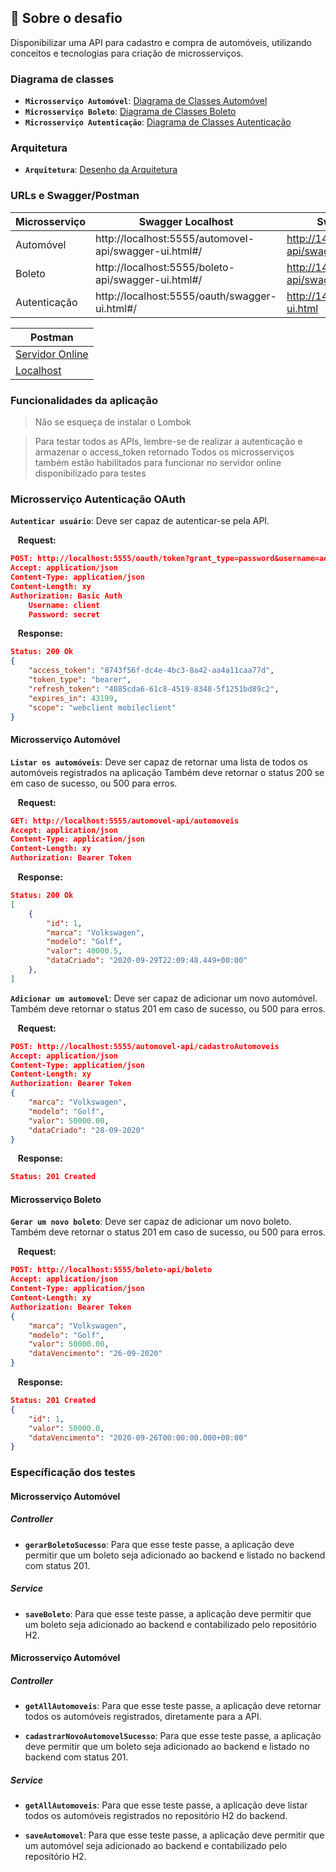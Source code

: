 ## :rocket: Sobre o desafio

Disponibilizar uma API para cadastro e compra de automóveis, utilizando conceitos e tecnologias para criação de microsserviços.

### Diagrama de classes

- **`Microsserviço Automóvel`**: [Diagrama de Classes Automóvel](docs/diagrama_classes_automovel.png)
- **`Microsserviço Boleto`**: [Diagrama de Classes Boleto](docs/diagrama_classes_boleto.png)
- **`Microsserviço Autenticação`**: [Diagrama de Classes Autenticação](docs/diagrama_classes_autenticacao.png)


### Arquitetura

- **`Arquitetura`**: [Desenho da Arquitetura](docs/arquitetura_sistema_automobilistico.png)

### URLs e Swagger/Postman

| Microsserviço | Swagger Localhost | Swagger - Servidor Online |
| ------------- | ------------- | ------------- |
| Automóvel     | http://localhost:5555/automovel-api/swagger-ui.html#/ | http://142.93.4.1:5555/automovel-api/swagger-ui.html |
| Boleto     | http://localhost:5555/boleto-api/swagger-ui.html#/ | http://142.93.4.1:5555/boleto-api/swagger-ui.html |
| Autenticação     | http://localhost:5555/oauth/swagger-ui.html#/ | http://142.93.4.1:5555/oauth/swagger-ui.html |

| Postman |
| ------------- |
| [Servidor Online](servidor_online.json) | 
| [Localhost ](localhost_postman.json) | 


### Funcionalidades da aplicação
> Não se esqueça de instalar o Lombok

> Para testar todos as APIs, lembre-se de realizar a autenticação e armazenar o access_token retornado
> Todos os microsserviços também estão habilitados para funcionar no servidor online disponibilizado para testes

[](https://media.giphy.com/media/s4JYMX6k8mk1G3ZGdj/giphy.gif)


### Microsserviço Autenticação OAuth

**`Autenticar usuário`**: Deve ser capaz de autenticar-se pela API.

&nbsp;&nbsp;&nbsp;**Request:**
```json
POST: http://localhost:5555/oauth/token?grant_type=password&username=admin&password=admin
Accept: application/json
Content-Type: application/json
Content-Length: xy
Authorization: Basic Auth
    Username: client
    Password: secret
```

&nbsp;&nbsp;&nbsp;**Response:**
```json
Status: 200 Ok
{
    "access_token": "8743f56f-dc4e-4bc3-8a42-aa4a11caa77d",
    "token_type": "bearer",
    "refresh_token": "4085cda6-61c8-4519-8348-5f1251bd89c2",
    "expires_in": 43199,
    "scope": "webclient mobileclient"
}
```


#### Microsserviço Automóvel


**`Listar os automóveis`**: Deve ser capaz de retornar uma lista de todos os automóveis registrados na aplicação Também deve retornar o status 200 se em caso de sucesso, ou 500 para erros.

&nbsp;&nbsp;&nbsp;**Request:**
```json
GET: http://localhost:5555/automovel-api/automoveis
Accept: application/json
Content-Type: application/json
Content-Length: xy
Authorization: Bearer Token
```

&nbsp;&nbsp;&nbsp;**Response:**
```json
Status: 200 Ok
[
    {
        "id": 1,
        "marca": "Volkswagen",
        "modelo": "Golf",
        "valor": 40000.5,
        "dataCriado": "2020-09-29T22:09:48.449+00:00"
    },
]
```

**`Adicionar um automovel`**: Deve ser capaz de adicionar um novo automóvel. Também deve retornar o status 201 em caso de sucesso, ou 500 para erros.

&nbsp;&nbsp;&nbsp;**Request:**
```json
POST: http://localhost:5555/automovel-api/cadastroAutomoveis
Accept: application/json
Content-Type: application/json
Content-Length: xy
Authorization: Bearer Token
{
    "marca": "Volkswagen",
    "modelo": "Golf",
    "valor": 50000.00,
    "dataCriado": "28-09-2020"
}
```

&nbsp;&nbsp;&nbsp;**Response:**
```json
Status: 201 Created
```


#### Microsserviço Boleto

**`Gerar um novo boleto`**: Deve ser capaz de adicionar um novo boleto. Também deve retornar o status 201 em caso de sucesso, ou 500 para erros.

&nbsp;&nbsp;&nbsp;**Request:**
```json
POST: http://localhost:5555/boleto-api/boleto
Accept: application/json
Content-Type: application/json
Content-Length: xy
Authorization: Bearer Token
{
    "marca": "Volkswagen",
    "modelo": "Golf",
    "valor": 50000.00,
    "dataVencimento": "26-09-2020"
}
```

&nbsp;&nbsp;&nbsp;**Response:**
```json
Status: 201 Created
{
    "id": 1,
    "valor": 50000.0,
    "dataVencimento": "2020-09-26T00:00:00.000+00:00"
}
```


### Específicação dos testes 

#### Microsserviço Automóvel

##### Controller
- **`gerarBoletoSucesso`**: Para que esse teste passe, a aplicação deve permitir que um boleto seja adicionado ao backend e listado no backend com status 201.


##### Service
- **`saveBoleto`**: Para que esse teste passe, a aplicação deve permitir que um boleto seja adicionado ao backend e contabilizado pelo repositório H2.

#### Microsserviço Automóvel

##### Controller
- **`getAllAutomoveis`**: Para que esse teste passe, a aplicação deve retornar todos os automóveis registrados, diretamente para a API.

- **`cadastrarNovoAutomovelSucesso`**: Para que esse teste passe, a aplicação deve permitir que um boleto seja adicionado ao backend e listado no backend com status 201.


##### Service

- **`getAllAutomoveis`**: Para que esse teste passe, a aplicação deve listar todos os automóveis registrados no repositório H2 do backend.

- **`saveAutomovel`**: Para que esse teste passe, a aplicação deve permitir que um automóvel seja adicionado ao backend e contabilizado pelo repositório H2.

